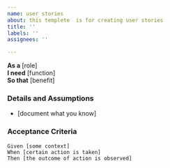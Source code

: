 ```yaml
---
name: user stories
about: this templete  is for creating user stories
title: ''
labels: ''
assignees: ''

---
```


**As a** [role]  
 **I need** [function]  
 **So that** [benefit]  
   
 ### Details and Assumptions
 * [document what you know]
   
 ### Acceptance Criteria   
   
 ```gherkin
 Given [some context]
 When [certain action is taken]
 Then [the outcome of action is observed]
